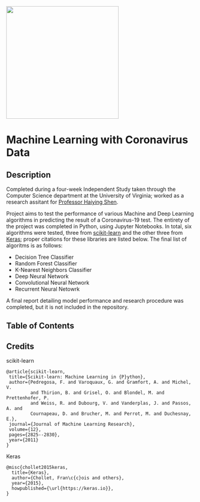 <img src='https://www.salesforce.org/wp-content/uploads/2021/02/uva-university-of-virginia-logo.png' width=300 align='center'/>

# Machine Learning with Coronavirus Data

## Description
Completed during a four-week Independent Study taken through the Computer Science department at the University of Virginia; worked as a research assitant for [Professor Haiying Shen](https://engineering.virginia.edu/faculty/haiying-shen).

Project aims to test the performance of various Machine and Deep Learning algorithms in predicting the result of a Coronavirus-19 test. The entirety of the project was completed in Python, using Jupyter Notebooks. In total, six algorithms were tested, three from [scikit-learn](https://scikit-learn.org/stable/index.html) and the other three from [Keras](https://keras.io/); proper citations for these libraries are listed below. The final list of algoritms is as follows:
* Decision Tree Classifier
* Random Forest Classifier
* K-Nearest Neighbors Classifier
* Deep Neural Network
* Convolutional Neural Network
* Recurrent Neural Netowrk

A final report detailing model performance and research procedure was completed, but it is not included in the repository.

## Table of Contents


## Credits
scikit-learn
```
@article{scikit-learn,
 title={Scikit-learn: Machine Learning in {P}ython},
 author={Pedregosa, F. and Varoquaux, G. and Gramfort, A. and Michel, V.
         and Thirion, B. and Grisel, O. and Blondel, M. and Prettenhofer, P.
         and Weiss, R. and Dubourg, V. and Vanderplas, J. and Passos, A. and
         Cournapeau, D. and Brucher, M. and Perrot, M. and Duchesnay, E.},
 journal={Journal of Machine Learning Research},
 volume={12},
 pages={2825--2830},
 year={2011}
}
```
Keras
```
@misc{chollet2015keras,
  title={Keras},
  author={Chollet, Fran\c{c}ois and others},
  year={2015},
  howpublished={\url{https://keras.io}},
}
```
